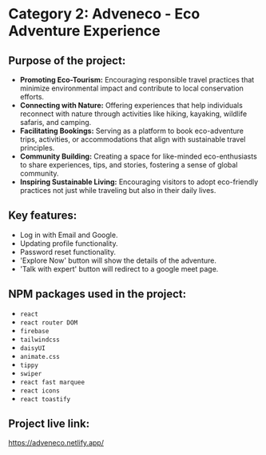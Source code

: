 # Category 2: Adveneco - Eco Adventure Experience
## Purpose of the project:
- **Promoting Eco-Tourism:** Encouraging responsible travel practices that minimize environmental impact and contribute to local conservation efforts.
- **Connecting with Nature:** Offering experiences that help individuals reconnect with nature through activities like hiking, kayaking, wildlife safaris, and camping.
- **Facilitating Bookings:** Serving as a platform to book eco-adventure trips, activities, or accommodations that align with sustainable travel principles.
- **Community Building:** Creating a space for like-minded eco-enthusiasts to share experiences, tips, and stories, fostering a sense of global community.
- **Inspiring Sustainable Living:** Encouraging visitors to adopt eco-friendly practices not just while traveling but also in their daily lives.
## Key features:
- Log in with Email and Google.
- Updating profile functionality.
- Password reset functionality.
- 'Explore Now' button will show the details of the adventure.
- 'Talk with expert' button will redirect to a google meet page.
## NPM packages used in the project:
- `react`
- `react router DOM`
- `firebase`
- `tailwindcss`
- `daisyUI`
- `animate.css`
- `tippy`
- `swiper`
- `react fast marquee`
- `react icons`
- `react toastify`
## Project live link:
https://adveneco.netlify.app/